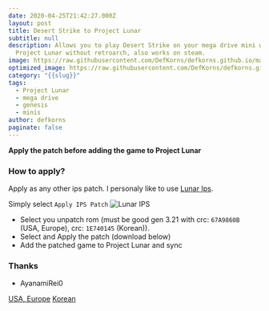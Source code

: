 ```yaml
---
date: 2020-04-25T21:42:27.000Z
layout: post
title: Desert Strike to Project Lunar
subtitle: null
description: Allows you to play Desert Strike on your mega drive mini with
  Project Lunar without retroarch, also works on steam.
image: https://raw.githubusercontent.com/DefKorns/defkorns.github.io/master/assets/img/desertstrike.png
optimized_image: https://raw.githubusercontent.com/DefKorns/defkorns.github.io/master/assets/img/desertstrike-sm.png
category: "{{slug}}"
tags:
  - Project Lunar
  - mega drive
  - genesis
  - minis
author: defkorns
paginate: false
---
```


**Apply the patch before adding the game to Project Lunar**

### How to apply?
Apply as any other ips patch. I personaly like to use [Lunar Ips](https://www.romhacking.net/utilities/240/).

Simply select `Apply IPS Patch`
![Lunar IPS](https://www.romhacking.net/utilities/screenshots/240screenshot1.gif)

- Select you unpatch rom (must be good gen 3.21 with crc: `67A9860B` (USA, Europe), crc: `1E740145` (Korean)).
- Select and Apply the patch (download below)
- Add the patched game to Project Lunar and sync

### Thanks

- AyanamiRei0

<div class="download-section">
<a href="https://github.com/DefKorns/defkorns.github.io/raw/master/assets/Desert%20Strike%20-%20Return%20to%20the%20Gulf%20(UE)%20%5B!%5D.ips" class="btn btn-darkred" role="button">USA, Europe</a> <a href="https://github.com/DefKorns/defkorns.github.io/raw/master/assets/Desert%20Strike%20-%20Return%20to%20the%20Gulf%20(K).ips" class="btn btn-darkred" role="button">Korean</a>
</div>
